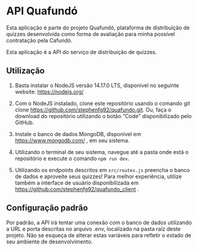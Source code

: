 # API Quafundó

Esta aplicação é parte do projeto Quafundó, plataforma de distribuição de quizzes desenvolvida como forma de avaliação para minha possível contratação pela Cafundó.

Esta aplicação é a API do serviço de distribuição de quizzes.

## Utilização

1. Basta instalar o NodeJS versão 14.17.0 LTS, disponível no seguinte website: https://nodejs.org/

2. Com o NodeJS instalado, clone este repositório usando o comando git clone https://github.com/stephenfg92/quafundo.git. Ou, faça o download do repositório utilizando o botão "Code" disponibilizado pelo GitHub.

3. Instale o banco de dados MongoDB, disponível em https://www.mongodb.com/ , em seu sistema.

4. Utilizando o terminal de seu sistema, navegue até a pasta onde está o repositório e execute o comando `npm run dev`.

5. Utilizando os endpoints descritos em `src/routes.js` preencha o banco de dados e aproveite seus quizzes! Para melhor experiência, utilize também a interface de usuário disponibilizada em https://github.com/stephenfg92/quafundo_client .

## Configuração padrão

Por padrão, a API irá tentar uma conexão com o banco de dados utilizando a URL e porta descritas no arquivo .env, localizado na pasta raíz deste projeto. Não se esqueça de alterar estas variáveis para refletir o estado de seu ambiente de desenvolvimento.